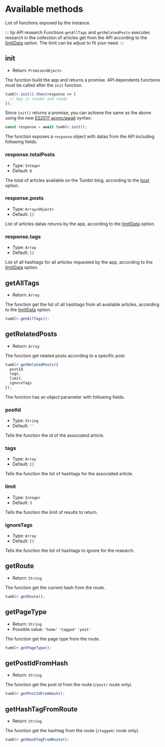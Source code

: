 # Available methods

List of functions exposed by the instance.

::: tip API research
Functions `getAllTags` and `getRelatedPosts` executes research in the collection of articles get from the API according to the [limitData](how-it-works.html#limitdata) option. The limit can be adjust to fit your need.
:::

## init

- Return: `Promise<Object>`

The function build the app and returns a promise. API dependents functions must be called after the `init` function.

```javascript
tumblr.init().then(response => {
  // App is render and ready
});
```

Since `init()` returns a promise, you can achieve the same as the above using the new [ES2017 async/await](https://developer.mozilla.org/en-US/docs/Web/JavaScript/Reference/Statements/async_function) syntax:

```javascript
const response = await tumblr.init();
```

The function exposes a `response` object with datas from the API including following fields.

### response.totalPosts

- Type: `Integer`
- Default: `0`

The total of articles available on the Tumblr blog, according to the [host](how-it-works.html#host) option.

### response.posts

- Type: `Array<Object>`
- Default: `[]`

List of articles datas returns by the app, according to the [limitData](how-it-works.html#limitdata) option.

### response.tags

- Type: `Array`
- Default: `[]`

List of all hashtags for all articles requested by the app, according to the [limitData](how-it-works.html#limitdata) option.

## getAllTags <Badge type="warning" vertical="middle" text="API dependent"/>

- Return: `Array`

The function get the list of all hashtags from all available articles, according to the [limitData](how-it-works.html#limitdata) option.

```javascript
tumblr.getAllTags();
```

## getRelatedPosts <Badge type="warning" vertical="middle" text="API dependent"/>

- Return: `Array`

The function get related posts according to a specific post.

```javascript
tumblr.getRelatedPosts({
  postId,
  tags,
  limit,
  ignoreTags
});
```

The function has an object parameter with following fields.

### postId

- Type: `String`
- Default: `''`

Tells the function the id of the associated article.

### tags

- Type: `Array`
- Default: `[]`

Tells the function the list of hashtags for the associated article.

### limit

- Type: `Integer`
- Default: `3`

Tells the function the limit of results to return.

### ignoreTags

- Type: `Array`
- Default: `[]`

Tells the function the list of hashtags to ignore for the research.

## getRoute

- Return: `String`

The function get the current hash from the route.

```javascript
tumblr.getRoute();
```

## getPageType

- Return: `String`
- Possible value: `'home'` `'tagged'` `'post'`

The function get the page type from the route.

```javascript
tumblr.getPageType();
```

## getPostIdFromHash

- Return: `String`

The function get the post id from the route (`/post/` route only).

```javascript
tumblr.getPostIdFromHash();
```

## getHashTagFromRoute

- Return: `String`

The function get the hashtag from the route (`/tagged/` route only).

```javascript
tumblr.getHashTagFromRoute();
```
